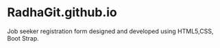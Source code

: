 # RadhaGit.github.io
Job seeker registration form designed and developed using HTML5,CSS, Boot Strap.
